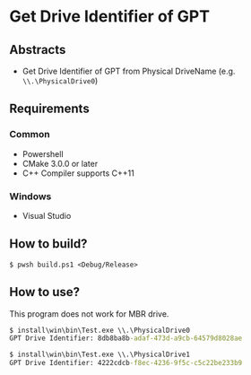 # Get Drive Identifier of GPT

## Abstracts

* Get Drive Identifier of GPT from Physical DriveName (e.g. `\\.\PhysicalDrive0`)

## Requirements

### Common

* Powershell
* CMake 3.0.0 or later
* C++ Compiler supports C++11

### Windows

* Visual Studio

## How to build?

````shell
$ pwsh build.ps1 <Debug/Release>
````

## How to use?

This program does not work for MBR drive.

````bat
$ install\win\bin\Test.exe \\.\PhysicalDrive0
GPT Drive Identifier: 8db8ba8b-adaf-473d-a9cb-64579d8028ae

$ install\win\bin\Test.exe \\.\PhysicalDrive1
GPT Drive Identifier: 4222cdcb-f8ec-4236-9f5c-c5c22be233b9
````